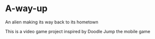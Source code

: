 # A-way-up
An alien making its way back to its hometown


This is a video game project inspired by Doodle Jump the mobile game
